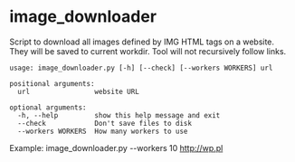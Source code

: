 # image_downloader
Script to download all images defined by IMG HTML tags on a website. They will be saved to current workdir.
Tool will not recursively follow links.

    usage: image_downloader.py [-h] [--check] [--workers WORKERS] url

    positional arguments:
      url                website URL

    optional arguments:
      -h, --help         show this help message and exit
      --check            Don't save files to disk
      --workers WORKERS  How many workers to use

Example:
    image_downloader.py --workers 10 http://wp.pl